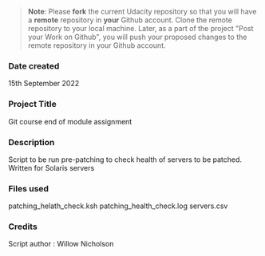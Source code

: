 >**Note**: Please **fork** the current Udacity repository so that you will have a **remote** repository in **your** Github account. Clone the remote repository to your local machine. Later, as a part of the project "Post your Work on Github", you will push your proposed changes to the remote repository in your Github account.

###  Date created
15th September 2022

### Project Title
Git course end of module assignment

### Description
Script to be run pre-patching to check health of servers to be patched.  Written for Solaris servers

### Files used
patching_helath_check.ksh
patching_health_check.log
servers.csv

### Credits
Script author : Willow Nicholson
